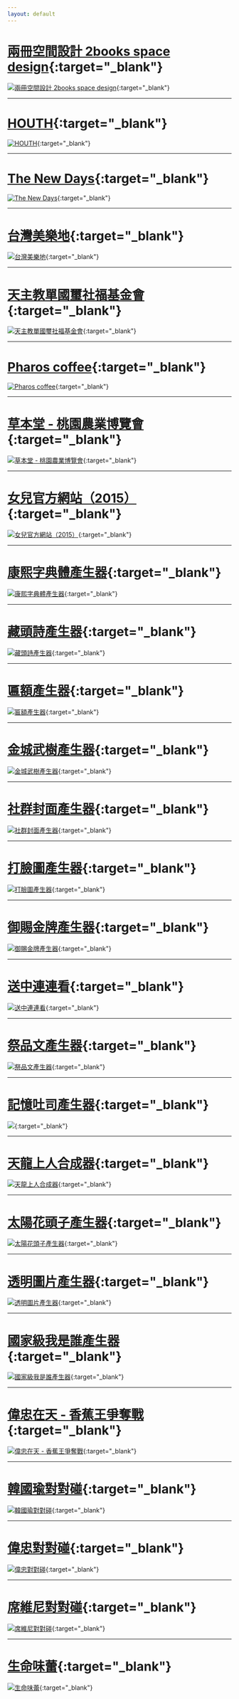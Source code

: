 ```yaml
---
layout: default
---
```


# [兩冊空間設計 2books space design](https://2booksdesign.com.tw/){:target="_blank"}

[![兩冊空間設計 2books space design](https://www.2booksdesign.com.tw/images/fb_og.jpg)](https://2booksdesign.com.tw/){:target="_blank"}

---

# [HOUTH](https://houth.tw/){:target="_blank"}

[![HOUTH](/images/houth-cover.png)](https://houth.tw/){:target="_blank"}

---

# [The New Days](https://thenewdays.tw/){:target="_blank"}

[![The New Days](https://thenewdays.tw/images/og.jpg)](https://thenewdays.tw/){:target="_blank"}

---


# [台灣美樂地](https://melody.unlink.men/){:target="_blank"}

[![台灣美樂地](/images/melody-cover.png)](https://melody.unlink.men/){:target="_blank"}

---

# [天主教單國璽社福基金會](https://www.shan.org.tw/){:target="_blank"}

[![天主教單國璽社福基金會](http://www.shan.org.tw/assets/imgs/image-fb.jpg)](https://www.shan.org.tw/){:target="_blank"}

---

# [Pharos coffee](https://www.pharoscoffee.com/){:target="_blank"}

[![Pharos coffee](/images/pharoscoffee-cover.png)](https://www.pharoscoffee.com/){:target="_blank"}

---

# [草本堂 - 桃園農業博覽會](https://herbalexpo2019.unlink.men/){:target="_blank"}

[![草本堂 - 桃園農業博覽會](/images/herbalexpo2019-cover.png)](https://herbalexpo2019.unlink.men/){:target="_blank"}

---

# [女兒官方網站（2015）](https://daughter.unlink.men/){:target="_blank"}

[![女兒官方網站（2015）](/images/daughter-cover.png)](https://daughter.unlink.men/){:target="_blank"}

---

# [康熙字典體產生器](https://kangxi.unlink.men/){:target="_blank"}

[![康熙字典體產生器](/images/kangxi-cover.png)](https://kangxi.unlink.men/){:target="_blank"}

---

# [藏頭詩產生器](https://poem.unlink.men/){:target="_blank"}

[![藏頭詩產生器](/images/poem-cover.png)](https://poem.unlink.men/){:target="_blank"}

---

# [匾額產生器](https://board.unlink.men/){:target="_blank"}

[![匾額產生器](https://board.unlink.men/images/cover.png)](https://board.unlink.men/){:target="_blank"}

---

# [金城武樹產生器](https://tree.unlink.men/){:target="_blank"}

[![金城武樹產生器](/images/tree-cover.png)](https://tree.unlink.men/){:target="_blank"}

---

# [社群封面產生器](https://cover.unlink.men/){:target="_blank"}

[![社群封面產生器](https://cover.unlink.men/images/cover.png)](https://cover.unlink.men/){:target="_blank"}

---

# [打臉圖產生器](https://slapface.unlink.men/){:target="_blank"}

[![打臉圖產生器](/images/slapface-cover.png)](https://slapface.unlink.men/){:target="_blank"}

---


# [御賜金牌產生器](https://gold.unlink.men/){:target="_blank"}

[![御賜金牌產生器](https://gold.unlink.men/images/fb.png)](https://gold.unlink.men/){:target="_blank"}

---

# [送中連連看](https://free-beijing-tour-connection.unlink.men/){:target="_blank"}

[![送中連連看](https://free-beijing-tour-connection.unlink.men/images/fb.jpg)](https://free-beijing-tour-connection.unlink.men/){:target="_blank"}

---

# [祭品文產生器](https://jipinwen.unlink.men/){:target="_blank"}

[![祭品文產生器](/images/jipinwen-cover.png)](https://jipinwen.unlink.men/){:target="_blank"}

---

# [記憶吐司產生器](https://toast.unlink.men/){:target="_blank"}

[![](/images/toast-cover.png)](https://toast.unlink.men/){:target="_blank"}

---

# [天龍上人合成器](https://haolongbin.unlink.men/){:target="_blank"}

[![天龍上人合成器](/images/haolongbin-cover.png)](https://haolongbin.unlink.men/){:target="_blank"}

---

# [太陽花頭子產生器](https://banana.unlink.men/){:target="_blank"}

[![太陽花頭子產生器](/images/banana-cover.png)](https://banana.unlink.men/){:target="_blank"}

---

# [透明圖片產生器](https://transparent-image.unlink.men/){:target="_blank"}

[![透明圖片產生器](/images/transparent-cover.png)](https://transparent-image.unlink.men/){:target="_blank"}

---

# [國家級我是誰產生器](https://national-whoami-generator.unlink.men/){:target="_blank"}

[![國家級我是誰產生器](https://national-whoami-generator.unlink.men/images/fb.jpg)](https://national-whoami-generator.unlink.men/){:target="_blank"}

---

# [偉忠在天 - 香蕉王爭奪戰](https://bananakingwar.unlink.men/){:target="_blank"}

[![偉忠在天 - 香蕉王爭奪戰](https://bananakingwar.unlink.men/img/cover.png)](https://bananakingwar.unlink.men/){:target="_blank"}

---

# [韓國瑜對對碰](https://koreafish.unlink.men/){:target="_blank"}

[![韓國瑜對對碰](https://koreafish.unlink.men/img/fb.png)](https://koreafish.unlink.men/){:target="_blank"}

---

# [偉忠對對碰](https://china-captain.unlink.men/){:target="_blank"}

[![偉忠對對碰](https://china-captain.unlink.men/img/cover.png)](https://china-captain.unlink.men/){:target="_blank"}

---

# [席維尼對對碰](https://xi-winnie.unlink.men/){:target="_blank"}

[![席維尼對對碰](https://xi-winnie.unlink.men/img/fb.png)](https://xi-winnie.unlink.men/){:target="_blank"}

---

# [生命味蕾](https://zenkarsha.github.io/tongren/){:target="_blank"}

[![生命味蕾](https://zenkarsha.github.io/tongren/images/index01.jpg)](https://zenkarsha.github.io/tongren/){:target="_blank"}
